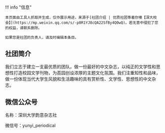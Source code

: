 !!! info "信息"

    本页面由工具人抓取并生成，仅作展示用途，来源于[社团介绍 | 优质社团等着你噢【深大校会】](https://mp.weixin.qq.com/s/-p0R1YJ8cQA22SfBy4Q0wQ)。若无意中侵犯了您的权益，请联系删除。
    
    如果您是社团的负责人，请及时编辑本条目。
    
## 社团简介
我们立志于建立一支最优质的团队，做一份最好的中文杂志，以纯正的文学性和思想性打造校园文学刊物，为荔园创设浓厚的主题文化氛围。我们注重知性和品味，做一份体现当代大学生风貌和生活趣味的具有赏析性、文学性、思想性的中文杂志。

## 微信公众号
名称：深圳大学韵意杂志社

微信号：yunyi_periodical
